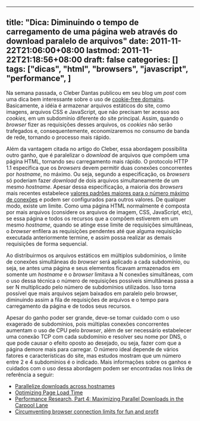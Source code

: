 
---
title: "Dica: Diminuindo o tempo de carregamento de uma página web através do download paralelo de arquivos"
date: 2011-11-22T21:06:00+08:00
lastmod: 2011-11-22T21:18:56+08:00
draft: false
categories: []
tags: ["dicas", "html", "browsers", "javascript", "performance", ]
---


Na semana passada, o Cleber Dantas publicou em seu blog um *post* com uma dica bem interessante sobre o uso de [cookie-free domains](http://www.cleberdantas.com/2011/11/cuidado-com-os-cookies-cookie-free-domains/ "Cuidado com os Cookies, use cookie-free domains"). Basicamente, a idéia é armazenar arquivos estáticos do site, como imagens, arquivos CSS e JavaScript, que não precisam ter acesso aos *cookies,* em um subdomínio diferente do site principal. Assim, quando o *browser* fizer as requisições desses arquivos, os *cookies* não serão trafegados e, consequentemente, economizaremos no consumo de banda de rede, tornando o processo mais rápido.

Além da vantagem citada no artigo do Cleber, essa abordagem possibilita outro ganho, que é paralelizar o *download* de arquivos que compõem uma página HTML, tornando seu carregamento mais rápido. O protocolo HTTP 1.1 especifica que os *browsers* devem permitir duas conexões concorrentes por *hostname*, no máximo. Ou seja, segundo a especificação, os *browsers* só poderiam fazer *download* de dois arquivos simultaneamente de um mesmo *hostname*. Apesar dessa especificação, a maioria dos *browsers* mais recentes estabelece [valores padrões maiores para o número máximo de conexões](http://www.browserscope.org/?category=network) e podem ser configurados para outros valores. De qualquer modo, existe um limite. Como uma página HTML normalmente é composta por mais arquivos (considere os arquivos de imagem, CSS, JavaScript, etc), se essa página e todos os recursos que a compõem estiverem em um mesmo *hostname*, quando se atinge esse limite de requisições simultâneas, o *browser* enfilera as requisições pendentes até que alguma requisição executada anteriormente termine, e assim possa realizar as demais requisições de forma sequencial.

Ao distribuirmos os arquivos estáticos em múltiplos subdomínios, o limite de conexões simultâneas do *browser* será aplicado a cada subdomínio, ou seja, se antes uma página e seus elementos ficavam armazenados em somente um *hostname* e o *browser* limitava a N conexões simultâneas, com o uso dessa técnica o número de requisições possíveis simultâneas passa a ser N multiplicado pelo número de subdomínios utilizados. Isso torna possível que mais arquivos sejam baixados em paralelo pelo browser, diminuindo assim a fila de requisições de arquivos e o tempo para carregamento da página e de todos seus recursos.

Apesar do ganho poder ser grande, deve-se tomar cuidado com o uso exagerado de subdomínios, pois múltiplas conexões concorrentes aumentam o uso de CPU pelo *browser*, além de ser necessário estabelecer uma conexão TCP com cada subdomínio e resolver seu nome por DNS, o que pode causar o efeito oposto ao desejado, ou seja, fazer com que a página demore mais para carregar. O número ideal depende de vários fatores e características do site, mas estudos mostram que um número entre 2 e 4 subdomínios é o indicado. Mais informações sobre os ganhos e cuidados com o uso dessa abordagem podem ser encontradas nos links de referência a seguir:

*   [Parallelize downloads across hostnames](http://code.google.com/speed/page-speed/docs/rtt.html#ParallelizeDownloads "Parallelize downloads across hostnames")
*   [Optimizing Page Load Time](http://www.die.net/musings/page_load_time/ "Optimizing Page Load Time")
*   [Performance Research, Part 4: Maximizing Parallel Downloads in the Carpool Lane](http://yuiblog.com/blog/2007/04/11/performance-research-part-4/ "Performance Research, Part 4: Maximizing Parallel Downloads in the Carpool Lane")
*   [Circumventing browser connection limits for fun and profit](http://www.ajaxperformance.com/2006/12/18/circumventing-browser-connection-limits-for-fun-and-profit/ "Circumventing browser connection limits for fun and profit")


